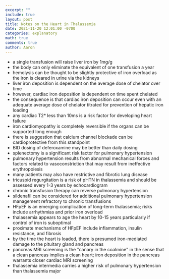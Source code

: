 ```yaml
---
excerpt: ""
include: true
layout: post
title: Notes on the Heart in Thalassemia
date: 2021-11-20 12:01:00 -0700
categories: explanatory 
math: true
comments: true
author: Aaron
---
```


* a single transfusion will raise liver iron by 1mg/g
* the body can only eliminate the equivalent of one transfusion a year
* hemolysis can be thought to be slightly protective of iron overload as the iron is cleared in urine via the kidneys
* liver iron deposition is dependent on the average dose of chelator over time
* however, cardiac iron deposition is dependent on time spent chelated
* the consequence is that cardiac iron deposition can occur even with an adequate average dose of chelator titrated for prevention of hepatic iron loading
* any cardiac T2* less than 10ms is a risk factor for developing heart failure
* iron cardiomyopathy is completely reversible if the organs can be supported long enough
* there is suggestion that calcium channel blockade can be cardioprotective from this standpoint
* BID dosing of deferoxamine may be better than daily dosing
* splenectomy is a significant risk factor for pulmonary hypertension
* pulmonary hypertension results from abnormal mechanical forces and factors related to vasoconstriction that may result from ineffective erythropoiesis
* many patients may also have restrictive and fibrotic lung disease
* tricuspid regurgitation is a risk of pHTN in thalassemia and should be assessed every 1-3 years by echocardiogram
* chronic transfusion therapy can reverse pulmonary hypertension
* sildenafil can be considered for additional pulmonary hypertension management refractory to chronic transfusions
* HFpEF is an emerging complication of long-term thalassemia; risks include arrhythmias and prior iron overload
* thalassemia appears to age the heart by 10-15 years particularly if control of iron is suboptimal
* proximate mechanisms of HFpEF include inflammation, insulin resistance, and fibrosis
* by the time the heart is loaded, there is presumed iron-mediated damage to the pituitary gland and pancreas
* pancreas MRI screening is the "canary in the coalmine" in the sense that a clean pancreas implies a clean heart; iron deposition in the pancreas warrants closer cardiac MRI screening
* thalassemia intermedia carries a higher risk of pulmonary hypertension than thalassemia major

